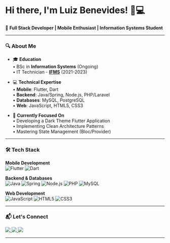 # Hi there, I'm Luiz Benevides! 👨💻

🚀 **Full Stack Developer | Mobile Enthusiast | Information Systems Student**

---

### 🔍 About Me

- 🎓 **Education**  
  • BSc in **Information Systems** (Ongoing)  
  • IT Technician - **[IFMS](https://www.ifms.edu.br/)** (2021-2023)

- 💻 **Technical Expertise**  
  • **Mobile**: Flutter, Dart  
  • **Backend**: Java/Spring, Node.js, PHP/Laravel  
  • **Databases**: MySQL, PostgreSQL  
  • **Web**: JavaScript, HTML5, CSS3

- 🌟 **Currently Focused On**  
  • Developing a Dark Theme Flutter Application  
  • Implementing Clean Architecture Patterns  
  • Mastering State Management (Bloc/Provider)

---

### 🛠️ Tech Stack

**Mobile Development**  
![Flutter](https://img.shields.io/badge/Flutter-02569B?style=for-the-badge&logo=flutter&logoColor=white)
![Dart](https://img.shields.io/badge/Dart-0175C2?style=for-the-badge&logo=dart&logoColor=white)

**Backend & Databases**  
![Java](https://img.shields.io/badge/Java-ED8B00?style=for-the-badge&logo=openjdk&logoColor=white)
![Spring](https://img.shields.io/badge/Spring-6DB33F?style=for-the-badge&logo=spring&logoColor=white)
![Node.js](https://img.shields.io/badge/Node.js-43853D?style=for-the-badge&logo=node.js&logoColor=white)
![PHP](https://img.shields.io/badge/PHP-777BB4?style=for-the-badge&logo=php&logoColor=white)
![MySQL](https://img.shields.io/badge/MySQL-005C84?style=for-the-badge&logo=mysql&logoColor=white)

**Web Development**  
![JavaScript](https://img.shields.io/badge/JavaScript-F7DF1E?style=for-the-badge&logo=javascript&logoColor=black)
![HTML5](https://img.shields.io/badge/HTML5-E34F26?style=for-the-badge&logo=html5&logoColor=white)
![CSS3](https://img.shields.io/badge/CSS3-1572B6?style=for-the-badge&logo=css3&logoColor=white)

---

### 📬 Let's Connect

<p align="left">
  <a href="mailto:luixbenevides@gmail.com">
    <img src="https://img.shields.io/badge/Gmail-D14836?style=for-the-badge&logo=gmail&logoColor=white">
  </a>
  <a href="https://www.linkedin.com/in/luiz-felipe-quevedo-benevides-a26a342bb/">
    <img src="https://img.shields.io/badge/LinkedIn-0077B5?style=for-the-badge&logo=linkedin&logoColor=white">
  </a>
  <a href="https://github.com/BenevidesLuiz">
    <img src="https://img.shields.io/badge/GitHub-100000?style=for-the-badge&logo=github&logoColor=white">
  </a>
</p>

---
